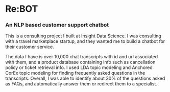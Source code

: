 # Re:BOT
### An NLP based customer support chatbot
This is a consulting project I built at Insight Data Science. 
I was consulting with a travel marketplace startup, and they wanted me to build a chatbot for their customer service.

The data I have is over 10,000 chat transcripts with id and url associated with them, and a product database containing info such as cancellation policy or ticket retrieval info.
I used LDA topic modeling and Anchored CorEx topic modeling for finding frequently asked questions in the transcripts. Overall,
I was able to identify about 30% of the questions asked as FAQs, and automatically answer them or redirect them to a specialist.
